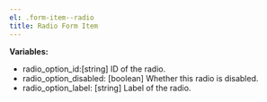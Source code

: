 ```yaml
---
el: .form-item--radio
title: Radio Form Item
---
```


__Variables:__
* radio_option_id:[string] ID of the radio.
* radio_option_disabled: [boolean] Whether this radio is disabled.
* radio_option_label: [string] Label of the radio.
